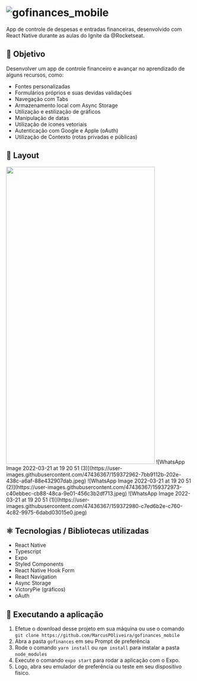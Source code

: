 # ![gofinances_mobile](gofinances_mobile/src/assets/logo.svg)


App de controle de despesas e entradas financeiras, desenvolvido com React Native durante as aulas do Ignite da @Rocketseat.

## 📖 Objetivo

Desenvolver um app de controle financeiro e avançar no aprendizado de alguns recursos, como:
- Fontes personalizadas
- Formulários próprios e suas devidas validações
- Navegação com Tabs
- Armazenamento local com Async Storage
- Utilização e estilização de gráficos
- Manipulação de datas
- Utilização de ícones vetoriais
- Autenticação com Google e Apple (oAuth)
- Utilização de Contexto (rotas privadas e públicas)

## 📱 Layout
<img src="https://user-images.githubusercontent.com/47436367/159372951-be930ba1-f329-4f4f-80a9-b8a47e4cc8a3.jpeg" height=800 width=400>
![WhatsApp Image 2022-03-21 at 19 20 51 (3)](https://user-images.githubusercontent.com/47436367/159372962-7bb9112b-202e-438c-a6af-88e432907dab.jpeg)
![WhatsApp Image 2022-03-21 at 19 20 51 (2)](https://user-images.githubusercontent.com/47436367/159372973-c40ebbec-cb88-48ca-9e01-456c3b2df713.jpeg)
![WhatsApp Image 2022-03-21 at 19 20 51 (1)](https://user-images.githubusercontent.com/47436367/159372980-c7ed6b2e-c760-4c82-9975-6dabd03015e0.jpeg)


## ⚛ Tecnologias / Bibliotecas utilizadas
- React Native
- Typescript
- Expo
- Styled Components
- React Native Hook Form
- React Navigation
- Async Storage
- VictoryPie (gráficos)
- oAuth

## 🔧 Executando a aplicação
1. Efetue o download desse projeto em sua máquina ou use o comando ``git clone https://github.com/MarcusPOliveira/gofinances_mobile``
2. Abra a pasta ``gofinances`` em seu Prompt de preferência
3. Rode o comando ``yarn install`` ou ``npm install`` para instalar a pasta ``node_modules``
4. Execute o comando ``expo start`` para rodar a aplicação com o Expo.
5. Logo, abra seu emulador de preferência ou teste em seu dispositivo físico.
